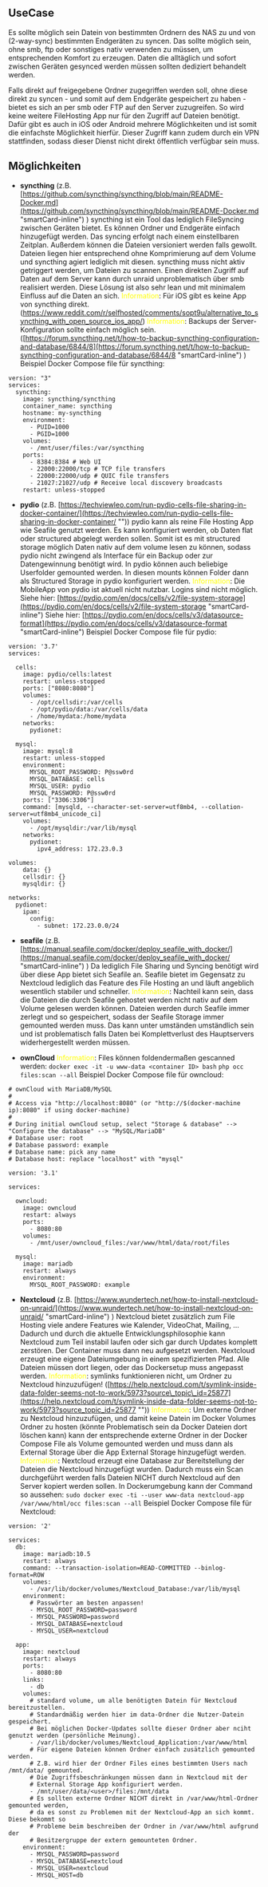 ## UseCase
Es sollte möglich sein Datein von bestimmten Ordnern des NAS zu und von (2-way-sync) bestimmten Endgeräten zu syncen. Das sollte möglich sein, ohne smb, ftp oder sonstiges nativ verwenden zu müssen, um entsprechenden Komfort zu erzeugen. Daten die alltäglich und sofort zwischen Geräten gesynced werden müssen sollten dediziert behandelt werden.

Falls direkt auf freigegebene Ordner zugegriffen werden soll, ohne diese direkt zu syncen - und somit auf dem Endgeräte gespeichert zu haben - bietet es sich an per smb oder FTP auf den Server zuzugreifen. So wird keine weitere FileHosting App nur für den Zugriff auf Dateien benötigt. Dafür gibt es auch in iOS oder Android mehrere Möglichkeiten und ist somit die einfachste Möglichkeit hierfür. Dieser Zugriff kann zudem durch ein VPN stattfinden, sodass dieser Dienst nicht direkt öffentlich verfügbar sein muss.

## Möglichkeiten

- **syncthing** (z.B. [https://github.com/syncthing/syncthing/blob/main/README-Docker.md](https://github.com/syncthing/syncthing/blob/main/README-Docker.md "smartCard-inline") )
  syncthing ist ein Tool das lediglich FileSyncing zwischen Geräten bietet. Es können Ordner und Endgeräte einfach hinzugefügt werden. Das syncing erfolgt nach einem einstellbaren Zeitplan. Außerdem können die Dateien versioniert werden falls gewollt. Dateien liegen hier entsprechend ohne Komprimierung auf dem Volume und syncthing agiert lediglich mit diesen. syncthing muss nicht aktiv getriggert werden, um Dateien zu scannen. Einen direkten Zugriff auf Daten auf dem Server kann durch unraid unproblematisch über smb realisiert werden. Diese Lösung ist also sehr lean und mit minimalem Einfluss auf die Daten an sich.
  <span style="color: yellow;">Information</span>: Für iOS gibt es keine App von syncthing direkt. (https://www.reddit.com/r/selfhosted/comments/sopt9u/alternative_to_syncthing_with_open_source_ios_app/)
  <span style="color: yellow;">Information</span>: Backups der Server-Konfiguration sollte einfach möglich sein. ([https://forum.syncthing.net/t/how-to-backup-syncthing-configuration-and-database/6844/8](https://forum.syncthing.net/t/how-to-backup-syncthing-configuration-and-database/6844/8 "smartCard-inline") )
  Beispiel Docker Compose file für syncthing:
```
version: "3"
services:
  syncthing:
    image: syncthing/syncthing
    container_name: syncthing
    hostname: my-syncthing
    environment:
      - PUID=1000
      - PGID=1000
    volumes:
      - /mnt/user/files:/var/syncthing
    ports:
      - 8384:8384 # Web UI
      - 22000:22000/tcp # TCP file transfers
      - 22000:22000/udp # QUIC file transfers
      - 21027:21027/udp # Receive local discovery broadcasts
    restart: unless-stopped
  ```

- **pydio** (z.B. [https://techviewleo.com/run-pydio-cells-file-sharing-in-docker-container/](https://techviewleo.com/run-pydio-cells-file-sharing-in-docker-container/ "‌"))
  pydio kann als reine File Hosting App wie Seafile genutzt werden. Es kann konfiguriert werden, ob Daten flat oder structured abgelegt werden sollen. Somit ist es mit structured storage möglich Daten nativ auf dem volume lesen zu können, sodass pydio nicht zwingend als Interface für ein Backup oder zur Datengewinnung benötigt wird.
  In pydio können auch beliebige Userfolder gemounted werden. In diesen mounts können Folder dann als Structured Storage in pydio konfiguriert werden.
  <span style="color: yellow;">Information</span>: Die MobileApp von pydio ist aktuell nicht nutzbar. Logins sind nicht möglich.
  Siehe hier: [https://pydio.com/en/docs/cells/v2/file-system-storage](https://pydio.com/en/docs/cells/v2/file-system-storage "smartCard-inline")
  Siehe hier: [https://pydio.com/en/docs/cells/v3/datasource-format](https://pydio.com/en/docs/cells/v3/datasource-format "smartCard-inline")
  Beispiel Docker Compose file für pydio:
```
version: '3.7'
services:

  cells:
    image: pydio/cells:latest
    restart: unless-stopped
    ports: ["8080:8080"]
    volumes:
      - /opt/cellsdir:/var/cells
      - /opt/pydio/data:/var/cells/data
      - /home/mydata:/home/mydata
    networks:
      pydionet:

  mysql:
    image: mysql:8
    restart: unless-stopped
    environment:
      MYSQL_ROOT_PASSWORD: P@ssw0rd
      MYSQL_DATABASE: cells
      MYSQL_USER: pydio
      MYSQL_PASSWORD: P@ssw0rd
    ports: ["3306:3306"]
    command: [mysqld, --character-set-server=utf8mb4, --collation-server=utf8mb4_unicode_ci]
    volumes:
      - /opt/mysqldir:/var/lib/mysql
    networks:
      pydionet:
        ipv4_address: 172.23.0.3

volumes:
    data: {}
    cellsdir: {}
    mysqldir: {}

networks:
  pydionet:
    ipam:
      config:
        - subnet: 172.23.0.0/24
```

- **seafile** (z.B. [https://manual.seafile.com/docker/deploy_seafile_with_docker/](https://manual.seafile.com/docker/deploy_seafile_with_docker/ "smartCard-inline") )
  Da lediglich File Sharing und Syncing benötigt wird über diese App bietet sich Seafile an. Seafile bietet im Gegensatz zu Nextcloud lediglich das Feature des File Hosting an und läuft angeblich wesentlich stabiler und schneller.
  <span style="color: yellow;">Information</span>: Nachteil kann sein, dass die Dateien die durch Seafile gehostet werden nicht nativ auf dem Volume gelesen werden können. Dateien werden durch Seafile immer zerlegt und so gespeichert, sodass der Seafile Storage immer gemounted werden muss. Das kann unter umständen umständlich sein und ist problematisch falls Daten bei Komplettverlust des Hauptservers widerhergestellt werden müssen.

- **ownCloud**
  <span style="color: yellow;">Information</span>: Files können foldendermaßen gescanned werden:
  `docker exec -it -u www-data <container ID> bash`
  `php occ files:scan --all`
  Beispiel Docker Compose file für owncloud:
```
# ownCloud with MariaDB/MySQL
#
# Access via "http://localhost:8080" (or "http://$(docker-machine ip):8080" if using docker-machine)
#
# During initial ownCloud setup, select "Storage & database" --> "Configure the database" --> "MySQL/MariaDB"
# Database user: root
# Database password: example
# Database name: pick any name
# Database host: replace "localhost" with "mysql"

version: '3.1'

services:

  owncloud:
    image: owncloud
    restart: always
    ports:
      - 8080:80
    volumes:
      - /mnt/user/owncloud_files:/var/www/html/data/root/files  

  mysql:
    image: mariadb
    restart: always
    environment:
      MYSQL_ROOT_PASSWORD: example
```

- **Nextcloud** (z.B. [https://www.wundertech.net/how-to-install-nextcloud-on-unraid/](https://www.wundertech.net/how-to-install-nextcloud-on-unraid/ "smartCard-inline") )
  Nextcloud bietet zusätzlich zum File Hosting viele andere Features wie Kalender, VideoChat, Mailing, ... Dadurch und durch die aktuelle Entwicklungsphilosophie kann Nextcloud zum Teil instabil laufen oder sich gar durch Updates komplett zerstören. Der Container muss dann neu aufgesetzt werden.
  Nextcloud erzeugt eine eigene Dateiumgebung in einem spezifizierten Pfad. Alle Dateien müssen dort liegen, oder das Dockersetup muss angepasst werden.
  <span style="color: yellow;">Information</span>: symlinks funktionieren nicht, um Ordner zu Nextcloud hinzuzufügen! ([https://help.nextcloud.com/t/symlink-inside-data-folder-seems-not-to-work/5973?source\_topic\_id=25877](https://help.nextcloud.com/t/symlink-inside-data-folder-seems-not-to-work/5973?source_topic_id=25877 "‌"))
  <span style="color: yellow;">Information</span>: Um externe Ordner zu Nextcloud hinzuzufügen, und damit keine Datein im Docker Volumes Ordner zu hosten (könnte Problematisch sein da Docker Dateien dort löschen kann) kann der entsprechende externe Ordner in der Docker Compose File als Volume gemounted werden und muss dann als External Storage über die App External Storage hinzugefügt werden.
  <span style="color: yellow;">Information</span>: Nextcloud erzeugt eine Database zur Bereitstellung der Dateien die Nextcloud hinzugefügt wurden. Dadurch muss ein Scan durchgeführt werden falls Dateien NICHT durch Nextcloud auf den Server kopiert werden sollen. In Dockerumgebung kann der Command so aussehen: `sudo docker exec -ti --user www-data nextcloud-app /var/www/html/occ files:scan --all`
  Beispiel Docker Compose file für Nextcloud:
```
version: '2'

services:
  db:
    image: mariadb:10.5
    restart: always
    command: --transaction-isolation=READ-COMMITTED --binlog-format=ROW
    volumes:
      - /var/lib/docker/volumes/Nextcloud_Database:/var/lib/mysql
    environment:
      # Passwörter am besten anpassen!
      - MYSQL_ROOT_PASSWORD=password
      - MYSQL_PASSWORD=password
      - MYSQL_DATABASE=nextcloud
      - MYSQL_USER=nextcloud

  app:
    image: nextcloud
    restart: always
    ports:
      - 8080:80
    links:
      - db
    volumes:
      # standard volume, um alle benötigten Datein für Nextcloud bereitzustellen.
      # Standardmäßig werden hier im data-Ordner die Nutzer-Datein gespeichert.
      # Bei möglichen Docker-Updates sollte dieser Ordner aber nciht genutzt werden (persönliche Meinung).
      - /var/lib/docker/volumes/Nextcloud_Application:/var/www/html
      # Für eigene Dateien können Ordner einfach zusätzlich gemounted werden.
      # Z.B. wird hier der Ordner Files eines bestimmten Users nach /mnt/data/ gemounted.
      # Die Zugriffsbeschränkungen müssen dann in Nextcloud mit der
      # External Storage App konfiguriert werden.
      - /mnt/user/data/<user>/files:/mnt/data
      # Es sollten externe Ordner NICHT direkt in /var/www/html-Ordner gemounted werden,
      # da es sonst zu Problemen mit der Nextcloud-App an sich kommt. Diese bekommt so
      # Probleme beim beschreiben der Ordner in /var/www/html aufgrund der
      # Besitzergruppe der extern gemounteten Ordner.
    environment:
      - MYSQL_PASSWORD=password
      - MYSQL_DATABASE=nextcloud
      - MYSQL_USER=nextcloud
      - MYSQL_HOST=db
```